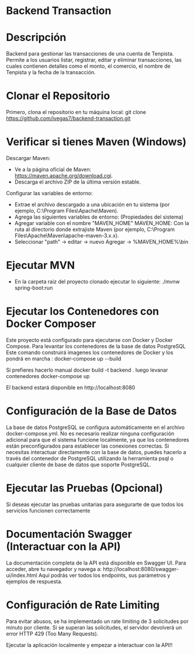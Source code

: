 # Backend Transaction
#  Descripción
Backend para gestionar las transacciones de una cuenta de Tenpista. Permite a los usuarios listar, registrar, editar y eliminar transacciones, las cuales contienen detalles como el monto, el comercio, el nombre de Tenpista y la fecha de la transacción.

# Clonar el Repositorio
Primero, clona el repositorio en tu máquina local:
git clone https://github.com/ivegas7/backend-transaction.git

# Verificar si tienes Maven (Windows)
Descargar Maven:
- Ve a la página oficial de Maven: https://maven.apache.org/download.cgi.
- Descarga el archivo ZIP de la última versión estable.

 Configurar las variables de entorno:
- Extrae el archivo descargado a una ubicación en tu sistema (por ejemplo, C:\Program Files\Apache\Maven).
- Agrega las siguientes variables de entorno: (Propiedades del sistema)
- Agregar variable con el nombre "MAVEN_HOME"
  MAVEN_HOME: Con la ruta al directorio donde extrajiste Maven (por ejemplo, C:\Program Files\Apache\Maven\apache-maven-3.x.x).
- Seleccionar "path" -> editar -> nuevo
  Agregar -> %MAVEN_HOME%\bin

# Ejecutar MVN
- En la carpeta raiz del proyecto clonado ejecutar lo siguiente:
 ./mvnw spring-boot:run

# Ejecutar los Contenedores con Docker Composer
Este proyecto está configurado para ejecutarse con Docker y Docker Compose. Para levantar los contenedores de la base de datos PostgreSQL
Este comando construirá imagenes los contenedores de Docker y los pondrá en marcha : 
docker-compose up --build

Si prefieres hacerlo manual
docker build -t backend . 
luego levanar contenedores
docker-compose up 

El backend estará disponible en http://localhost:8080

# Configuración de la Base de Datos
La base de datos PostgreSQL se configura automáticamente en el archivo docker-compose.yml. No es necesario realizar ninguna configuración adicional para que el sistema funcione localmente, ya que los contenedores están preconfigurados para establecer las conexiones correctas.
Si necesitas interactuar directamente con la base de datos, puedes hacerlo a través del contenedor de PostgreSQL utilizando la herramienta psql o cualquier cliente de base de datos que soporte PostgreSQL.

# Ejecutar las Pruebas (Opcional)
Si deseas ejecutar las pruebas unitarias para asegurarte de que todos los servicios funcionen correctamente

# Documentación Swagger (Interactuar con la API)
La documentación completa de la API está disponible en Swagger UI. Para acceder, abre tu navegador y navega a:
http://localhost:8080/swagger-ui/index.html
Aquí podrás ver todos los endpoints, sus parámetros y ejemplos de respuesta.

# Configuración de Rate Limiting
Para evitar abusos, se ha implementado un rate limiting de 3 solicitudes por minuto por cliente. Si se superan las solicitudes, el servidor devolverá un error HTTP 429 (Too Many Requests).

Ejecutar la aplicación localmente y empezar a interactuar con la API!!
